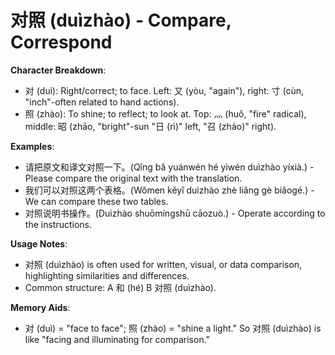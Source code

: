 # **对照 (duìzhào) - Compare, Correspond**

**Character Breakdown**:  
- 对 (duì): Right/correct; to face. Left: 又 (yòu, "again"), right: 寸 (cùn, "inch"-often related to hand actions).  
- 照 (zhào): To shine; to reflect; to look at. Top: 灬 (huǒ, "fire" radical), middle: 昭 (zhāo, "bright"-sun "日 (rì)" left, "召 (zhào)" right).

**Examples**:  
- 请把原文和译文对照一下。(Qǐng bǎ yuánwén hé yìwén duìzhào yíxià.) - Please compare the original text with the translation.  
- 我们可以对照这两个表格。(Wǒmen kěyǐ duìzhào zhè liǎng gè biǎogé.) - We can compare these two tables.  
- 对照说明书操作。(Duìzhào shuōmíngshū cāozuò.) - Operate according to the instructions.

**Usage Notes**:  
- 对照 (duìzhào) is often used for written, visual, or data comparison, highlighting similarities and differences.  
- Common structure: A 和 (hé) B 对照 (duìzhào).

**Memory Aids**:  
- 对 (duì) = "face to face"; 照 (zhào) = "shine a light." So 对照 (duìzhào) is like "facing and illuminating for comparison."